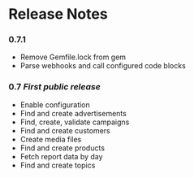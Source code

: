 Release Notes
=============

### 0.7.1

* Remove Gemfile.lock from gem
* Parse webhooks and call configured code blocks

### 0.7 _First public release_

* Enable configuration
* Find and create advertisements
* Find, create, validate campaigns
* Find and create customers
* Create media files
* Find and create products
* Fetch report data by day
* Find and create topics